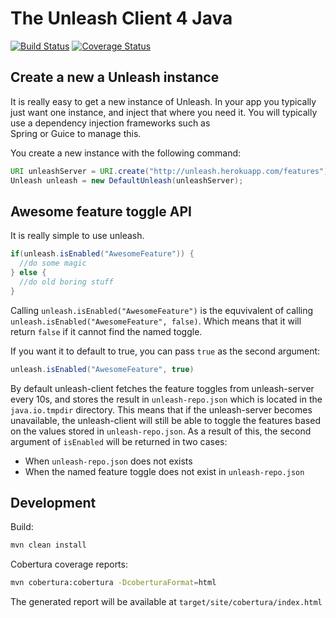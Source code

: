 # The Unleash Client 4 Java

[![Build Status](https://travis-ci.org/Unleash/unleash-client-java.svg?branch=master)](https://travis-ci.org/Unleash/unleash-client-java)
[![Coverage Status](https://coveralls.io/repos/github/Unleash/unleash-client-java/badge.svg?branch=master)](https://coveralls.io/github/Unleash/unleash-client-java?branch=master)

## Create a new a Unleash instance

It is really easy to get a new instance of Unleash. In your app you typically just want one instance, 
and inject that where you need it. You will typically use a dependency injection frameworks such as  
Spring or Guice to manage this. 

You create a new instance with the following command:
```java
URI unleashServer = URI.create("http://unleash.herokuapp.com/features")
Unleash unleash = new DefaultUnleash(unleashServer);
```

## Awesome feature toggle API

It is really simple to use unleash.

```java
if(unleash.isEnabled("AwesomeFeature")) {
  //do some magic
} else {
  //do old boring stuff
}
```

Calling `unleash.isEnabled("AwesomeFeature")` is the equvivalent of calling `unleash.isEnabled("AwesomeFeature", false)`. Which means that it will return `false` if it cannot find the named toggle. 

If you want it to default to true, you can pass `true` as the second argument:
```java
unleash.isEnabled("AwesomeFeature", true)
```

By default unleash-client fetches the feature toggles from unleash-server every 10s, and stores the result in `unleash-repo.json` which is located in the `java.io.tmpdir` directory. This means that if the unleash-server becomes unavailable, the unleash-client will still be able to toggle the features based on the values stored in `unleash-repo.json`. As a result of this, the second argument of `isEnabled` will be returned in two cases:
* When `unleash-repo.json` does not exists
* When the named feature toggle does not exist in `unleash-repo.json`

## Development

Build:
```bash
mvn clean install
```

Cobertura coverage reports:
```bash
mvn cobertura:cobertura -DcoberturaFormat=html
```
The generated report will be available at ```target/site/cobertura/index.html```
